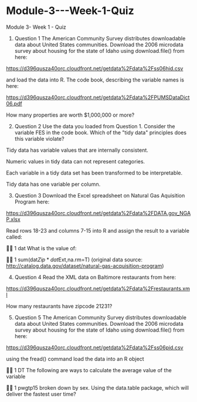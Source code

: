 # Module-3---Week-1-Quiz
Module 3- Week 1 - Quiz
1. Question 1
The American Community Survey distributes downloadable data about United States communities. Download the 2006 microdata survey about housing for the state of Idaho using download.file() from here:

https://d396qusza40orc.cloudfront.net/getdata%2Fdata%2Fss06hid.csv

and load the data into R. The code book, describing the variable names is here:

https://d396qusza40orc.cloudfront.net/getdata%2Fdata%2FPUMSDataDict06.pdf

How many properties are worth $1,000,000 or more?

2. Question 2
Use the data you loaded from Question 1. Consider the variable FES in the code book. Which of the "tidy data" principles does this variable violate?


Tidy data has variable values that are internally consistent.


Numeric values in tidy data can not represent categories.


Each variable in a tidy data set has been transformed to be interpretable.


Tidy data has one variable per column.

3. Question 3
Download the Excel spreadsheet on Natural Gas Aquisition Program here:

https://d396qusza40orc.cloudfront.net/getdata%2Fdata%2FDATA.gov_NGAP.xlsx

Read rows 18-23 and columns 7-15 into R and assign the result to a variable called:



1
dat
What is the value of:



1
sum(dat$Zip*dat$Ext,na.rm=T)
(original data source: http://catalog.data.gov/dataset/natural-gas-acquisition-program)

4. Question 4
Read the XML data on Baltimore restaurants from here:

https://d396qusza40orc.cloudfront.net/getdata%2Fdata%2Frestaurants.xml

How many restaurants have zipcode 21231?

5. Question 5
The American Community Survey distributes downloadable data about United States communities. Download the 2006 microdata survey about housing for the state of Idaho using download.file() from here:

https://d396qusza40orc.cloudfront.net/getdata%2Fdata%2Fss06pid.csv

using the fread() command load the data into an R object



1
DT
The following are ways to calculate the average value of the variable



1
pwgtp15
broken down by sex. Using the data.table package, which will deliver the fastest user time?

